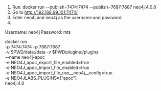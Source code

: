 1) Run: docker run --publish=7474:7474 --publish=7687:7687 neo4j:4.0.8
2) Go to http://192.168.99.101:7474/
3) Enter neo4j and neo4j as the username and password
4)
Username: neo4j
Password: mts

docker run \
-p 7474:7474 -p 7687:7687 \
-v $PWD/data:/data -v $PWD/plugins:/plugins \
--name neo4j-apoc \
-e NEO4J_apoc_export_file_enabled=true \
-e NEO4J_apoc_import_file_enabled=true \
-e NEO4J_apoc_import_file_use__neo4j__config=true \
-e NEO4JLABS_PLUGINS=\[\"apoc\"\] \
neo4j:4.0